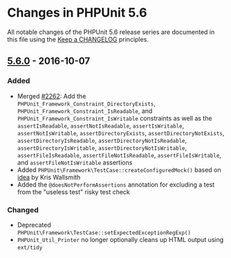 # Changes in PHPUnit 5.6

All notable changes of the PHPUnit 5.6 release series are documented in this file using the [Keep a CHANGELOG](http://keepachangelog.com/) principles.

## [5.6.0] - 2016-10-07

### Added

* Merged [#2262](https://github.com/sebastianbergmann/phpunit/pull/2262): Add the `PHPUnit_Framework_Constraint_DirectoryExists`, `PHPUnit_Framework_Constraint_IsReadable`, and `PHPUnit_Framework_Constraint_IsWritable` constraints as well as the `assertIsReadable`, `assertNotIsReadable`, `assertIsWritable`, `assertNotIsWritable`, `assertDirectoryExists`, `assertDirectoryNotExists`, `assertDirectoryIsReadable`, `assertDirectoryNotIsReadable`, `assertDirectoryIsWritable`, `assertDirectoryNotIsWritable`, `assertFileIsReadable`, `assertFileNotIsReadable`, `assertFileIsWritable`, and `assertFileNotIsWritable` assertions
* Added `PHPUnit\Framework\TestCase::createConfiguredMock()` based on [idea](https://twitter.com/kriswallsmith/status/763550169090625536) by Kris Wallsmith
* Added the `@doesNotPerformAssertions` annotation for excluding a test from the "useless test" risky test check

### Changed

* Deprecated `PHPUnit\Framework\TestCase::setExpectedExceptionRegExp()`
* `PHPUnit_Util_Printer` no longer optionally cleans up HTML output using `ext/tidy`

[5.6.0]: https://github.com/sebastianbergmann/phpunit/compare/5.5...5.6.0

